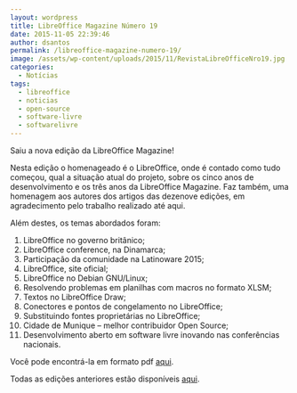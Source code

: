 ```yaml
---
layout: wordpress
title: LibreOffice Magazine Número 19
date: 2015-11-05 22:39:46
author: dsantos
permalink: /libreoffice-magazine-numero-19/
image: /assets/wp-content/uploads/2015/11/RevistaLibreOfficeNro19.jpg
categories:
  - Notícias
tags:
  - libreoffice
  - noticias
  - open-source
  - software-livre
  - softwarelivre
---
```


Saiu a nova edição da LibreOffice Magazine!

Nesta edição o homenageado é o LibreOffice, onde é contado como tudo começou, qual a situação atual do projeto, sobre os cinco anos de desenvolvimento e os três anos da LibreOffice Magazine. Faz também, uma homenagem aos autores dos artigos das dezenove edições, em agradecimento pelo trabalho realizado até aqui.

Além destes, os temas abordados foram:

<!--more-->
<ol>
	<li>LibreOffice no governo britânico;</li>
	<li>LibreOffice conference, na Dinamarca;</li>
	<li>Participação da comunidade na Latinoware 2015;</li>
	<li>LibreOffice, site oficial;</li>
	<li>LibreOffice no Debian GNU/Linux;</li>
	<li>Resolvendo problemas em planilhas com macros no formato XLSM;</li>
	<li>Textos no LibreOffice Draw;</li>
	<li>Conectores e pontos de congelamento no LibreOffice;</li>
	<li>Substituindo fontes proprietárias no LibreOffice;</li>
	<li>Cidade de Munique – melhor contribuidor Open Source;</li>
	<li>Desenvolvimento aberto em software livre inovando nas conferências nacionais.</li>
</ol>
Você pode encontrá-la em formato pdf <a href="https://pt-br.libreoffice.org/assets/Uploads/PT-BR-Documents/Magazine/LM-ED19.pdf">aqui</a>.

Todas as edições anteriores estão disponíveis <a href="https://pt-br.libreoffice.org/projetos/revista">aqui</a>.